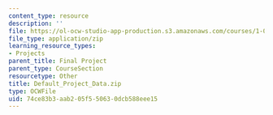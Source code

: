 ```yaml
---
content_type: resource
description: ''
file: https://ol-ocw-studio-app-production.s3.amazonaws.com/courses/1-022-introduction-to-network-models-fall-2018/74ce83b3aab205f550630dcb588eee15_Default_Project_Data.zip
file_type: application/zip
learning_resource_types:
- Projects
parent_title: Final Project
parent_type: CourseSection
resourcetype: Other
title: Default_Project_Data.zip
type: OCWFile
uid: 74ce83b3-aab2-05f5-5063-0dcb588eee15
---
```

